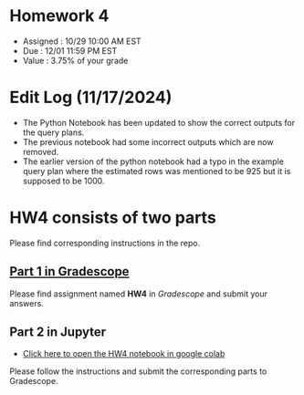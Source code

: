 # Homework 4
* Assigned : 10/29 10:00 AM EST
* Due : 12/01 11:59 PM EST 
* Value : 3.75% of your grade

# Edit Log (11/17/2024)
* The Python Notebook has been updated to show the correct outputs for the query plans.
* The previous notebook had some incorrect outputs which are now removed.
* The earlier version of the python notebook had a typo in the example query plan where the estimated rows was mentioned to be 925 but it is supposed to be 1000. 

# HW4 consists of two parts

Please find corresponding instructions in the repo.

## [Part 1 in Gradescope](https://www.gradescope.com)

Please find assignment named **HW4** in *Gradescope* and submit your answers.

## Part 2 in Jupyter

* [Click here to open the HW4 notebook in google colab](https://github.com/w4111/hw4-f24/blob/main/hw4_part2.ipynb)

Please follow the instructions and submit the corresponding parts to Gradescope.
